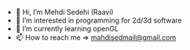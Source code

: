 - 👋 Hi, I’m Mehdi Sedehi (Raavi)
- 👀 I’m interested in programming for 2d/3d software
- 🌱 I’m currently learning openGL
- 📫 How to reach me => mahdisedmail@gmail.com

<!---
MehdiSedehi/MehdiSedehi is a ✨ special ✨ repository because its `README.md` (this file) appears on your GitHub profile.
You can click the Preview link to take a look at your changes.
--->
